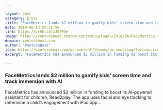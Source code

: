 ```yaml
---

layout: post
category: press
title: "FaceMetrics lands $2 million to gamify kids’ screen time and track immersion with AI"
date: 2018-06-13 20:51:56
link: https://vrhk.co/2JEYPSe
image: https://venturebeat.com/wp-content/uploads/2018/06/FaceMetrics-funding-2-million-kids-AI.jpg?fit=1920%2C987&strip=all
domain: venturebeat.com
author: "VentureBeat"
icon: https://venturebeat.com/wp-content/themes/vb-news/img/favicon.ico
excerpt: "FaceMetrics has announced $2 million in funding to boost its AI-powered assistant for children, Read2play. The app uses facial and eye tracking to determine a child’s engagement with iPad app…"

---
```


### FaceMetrics lands $2 million to gamify kids’ screen time and track immersion with AI

FaceMetrics has announced $2 million in funding to boost its AI-powered assistant for children, Read2play. The app uses facial and eye tracking to determine a child’s engagement with iPad app…